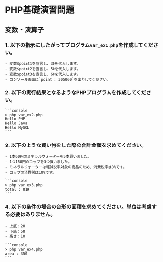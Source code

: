 # PHP基礎演習問題

## 変数・演算子

### 1. 以下の指示にしたがってプログラム`var_ex1.php`を作成してください。

    - 変数$point1を宣言し、30を代入します。
    - 変数$point2を宣言し、50を代入します。
    - 変数$point3を宣言し、60を代入します。
    - コンソール画面に`point : 305060`を出力してください。

### 2. 以下の実行結果となるようなPHPプログラムを作成してください。

    ```console
    > php var_ex2.php
    Hello PHP
    Hello Java
    Hello MySQL
    ```

### 3. 以下のような買い物をした際の合計金額を求めてください。

    - 1本60円のミネラルウォーターを5本買いました。
    - 1つ150円のコップを3つ買いました。
    - ミネラルウォーターは軽減税率対象の商品のため、消費税率は8%です。
    - コップの消費税は10%です。

    ```console
    > php var_ex3.php
    total : 819
    ```

### 4. 以下の条件の場合の台形の面積を求めてください。単位は考慮する必要はありません。

    - 上底：20
    - 下底：50
    - 高さ：10

    ```console
    > php var_ex4.php
    area : 350
    ```